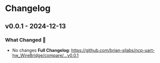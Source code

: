 # Changelog

## v0.0.1 - 2024-12-13

### What Changed 👀

* No changes
  **Full Changelog**: https://github.com/brian-silabs/ncp-uart-hw_WireBridge/compare/...v0.0.1
